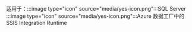 <Token>适用于：:::image type="icon" source="media/yes-icon.png":::SQL Server :::image type="icon" source="media/yes-icon.png":::Azure 数据工厂中的 SSIS Integration Runtime</Token>
